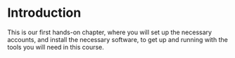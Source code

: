# Introduction

This is our first hands-on chapter, where you will set up the necessary accounts, and install the necessary software, to get up and running with the tools you will need in this course.